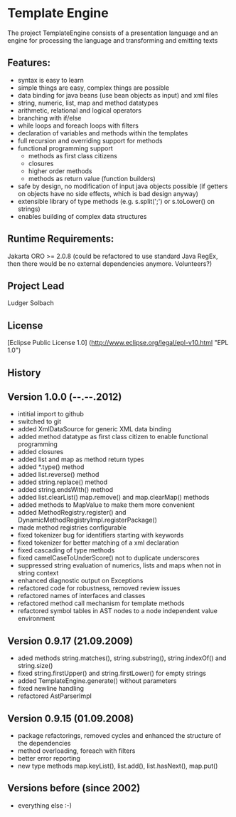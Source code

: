 Template Engine
===============

The project TemplateEngine consists of a presentation language and an
engine for processing the language and transforming and emitting texts

Features:
---------
* syntax is easy to learn
* simple things are easy, complex things are possible
* data binding for java beans (use bean objects as input) and xml files
* string, numeric, list, map and method datatypes
* arithmetic, relational and logical operators
* branching with if/else
* while loops and foreach loops with filters
* declaration of variables and methods within the templates
* full recursion and overriding support for methods
* functional programming support
	* methods as first class citizens
	* closures
	* higher order methods
	* methods as return value (function builders)
* safe by design, no modification of input java objects possible
	(if getters on objects have no side effects, which is bad design anyway)
* extensible library of type methods (e.g. s.split(';') or s.toLower() on strings)
* enables building of complex data structures

Runtime Requirements:
---------------------
Jakarta ORO >= 2.0.8 (could be refactored to use standard Java RegEx,
then there would be no external dependencies anymore. Volunteers?)

Project Lead
------------
Ludger Solbach

License
-------
[Eclipse Public License 1.0] (http://www.eclipse.org/legal/epl-v10.html "EPL 1.0")

History
-------

Version 1.0.0 (--.--.2012)
--------------------------
* intitial import to github
* switched to git
* added XmlDataSource for generic XML data binding
* added method datatype as first class citizen to enable functional programming
* added closures
* added list and map as method return types
* added *.type() method
* added list.reverse() method
* added string.replace() method
* added string.endsWith() method
* added list.clearList() map.remove() and map.clearMap() methods
* added methods to MapValue to make them more convenient
* added MethodRegistry.register() and DynamicMethodRegistryImpl.registerPackage()
* made method registries configurable
* fixed tokenizer bug for identifiers starting with keywords
* fixed tokenizer for better matching of a xml declaration
* fixed cascading of type methods
* fixed camelCaseToUnderScore() not to duplicate underscores
* suppressed string evaluation of numerics, lists and maps when not in string context
* enhanced diagnostic output on Exceptions
* refactored code for robustness, removed review issues
* refactored names of interfaces and classes
* refactored method call mechanism for template methods
* refactored symbol tables in AST nodes to a node independent value environment

Version 0.9.17 (21.09.2009)
---------------------------
* aded methods string.matches(), string.substring(), string.indexOf() and string.size()
* fixed string.firstUpper() and string.firstLower() for empty strings
* added TemplateEngine.generate() without parameters
* fixed newline handling
* refactored AstParserImpl

Version 0.9.15 (01.09.2008)
---------------------------
* package refactorings, removed cycles and enhanced the structure of the dependencies
* method overloading, foreach with filters
* better error reporting
* new type methods map.keyList(), list.add(), list.hasNext(), map.put()

Versions before (since 2002)
----------------------------
* everything else :-)
